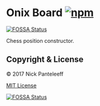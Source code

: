 # Onix Board [![npm][npm-badge]][npm]
[![FOSSA Status](https://app.fossa.io/api/projects/git%2Bgithub.com%2FDrNixx%2Fonix-position-setup.svg?type=shield)](https://app.fossa.io/projects/git%2Bgithub.com%2FDrNixx%2Fonix-position-setup?ref=badge_shield)

Chess position constructor.

## Copyright & License

© 2017 Nick Panteleeff

[MIT License](/LICENSE)

[npm-badge]: https://badge.fury.io/js/onix-position-setup.svg
[npm]: https://badge.fury.io/js/onix-position-setup

[![FOSSA Status](https://app.fossa.io/api/projects/git%2Bgithub.com%2FDrNixx%2Fonix-position-setup.svg?type=large)](https://app.fossa.io/projects/git%2Bgithub.com%2FDrNixx%2Fonix-position-setup?ref=badge_large)